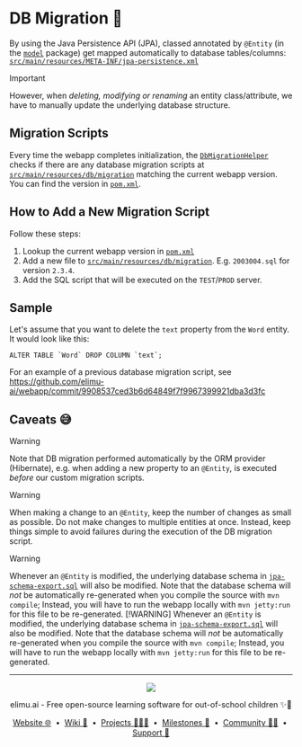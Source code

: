 # DB Migration 🔀

By using the Java Persistence API (JPA), classed annotated by `@Entity` (in the [`model`](src/main/java/ai/elimu/model) package) get mapped automatically to database tables/columns: [`src/main/resources/META-INF/jpa-persistence.xml`](https://github.com/elimu-ai/webapp/blob/main/src/main/resources/META-INF/jpa-persistence.xml)

> [!IMPORTANT]
> However, when _deleting, modifying or renaming_ an entity class/attribute, we have to manually update the underlying database structure.

## Migration Scripts

Every time the webapp completes initialization, the [`DbMigrationHelper`](src/main/java/ai/elimu/util/db/DbMigrationHelper.java) checks if there are any database migration scripts at [`src/main/resources/db/migration`](https://github.com/elimu-ai/webapp/tree/main/src/main/resources/db/migration) matching the current webapp version. You can find the version in [`pom.xml`](pom.xml#L7).

## How to Add a New Migration Script

Follow these steps:

  1. Lookup the current webapp version in [`pom.xml`](pom.xml#L7)
  2. Add a new file to [`src/main/resources/db/migration`](https://github.com/elimu-ai/webapp/tree/main/src/main/resources/db/migration). E.g. `2003004.sql` for version `2.3.4`.
  3. Add the SQL script that will be executed on the `TEST`/`PROD` server.

## Sample

Let's assume that you want to delete the `text` property from the `Word` entity. It would look like this:
```
ALTER TABLE `Word` DROP COLUMN `text`;
```

For an example of a previous database migration script, see https://github.com/elimu-ai/webapp/commit/9908537ced3b6d64849f7f9967399921dba3d3fc

## Caveats 😅

> [!WARNING]
> Note that DB migration performed automatically by the ORM provider (Hibernate), e.g. when adding a new property to an `@Entity`, is executed _before_ our custom migration scripts.

> [!WARNING]
> When making a change to an `@Entity`, keep the number of changes as small as possible. Do not make changes to multiple entities at once. Instead, keep things simple to avoid failures during the execution of the DB migration script.

> [!WARNING]
> Whenever an `@Entity` is modified, the underlying database schema in [`jpa-schema-export.sql`](./src/main/resources/META-INF/jpa-schema-export.sql) will also be modified. Note that the database schema will _not_ be automatically re-generated when you compile the source with `mvn compile`; Instead, you will have to run the webapp locally with `mvn jetty:run` for this file to be re-generated.
> [!WARNING]
> Whenever an `@Entity` is modified, the underlying database schema in [`jpa-schema-export.sql`](./src/main/resources/META-INF/jpa-schema-export.sql) will also be modified. Note that the database schema will _not_ be automatically re-generated when you compile the source with `mvn compile`; Instead, you will have to run the webapp locally with `mvn jetty:run` for this file to be re-generated.

---

<p align="center">
  <img src="https://github.com/elimu-ai/webapp/blob/main/src/main/webapp/static/img/logo-text-256x78.png" />
</p>
<p align="center">
  elimu.ai - Free open-source learning software for out-of-school children ✨🚀
</p>
<p align="center">
  <a href="https://elimu.ai">Website 🌐</a>
  &nbsp;•&nbsp;
  <a href="https://github.com/elimu-ai/wiki#readme">Wiki 📃</a>
  &nbsp;•&nbsp;
  <a href="https://github.com/orgs/elimu-ai/projects?query=is%3Aopen">Projects 👩🏽‍💻</a>
  &nbsp;•&nbsp;
  <a href="https://github.com/elimu-ai/wiki/milestones">Milestones 🎯</a>
  &nbsp;•&nbsp;
  <a href="https://github.com/elimu-ai/wiki#open-source-community">Community 👋🏽</a>
  &nbsp;•&nbsp;
  <a href="https://www.drips.network/app/drip-lists/41305178594442616889778610143373288091511468151140966646158126636698">Support 💜</a>
</p>

